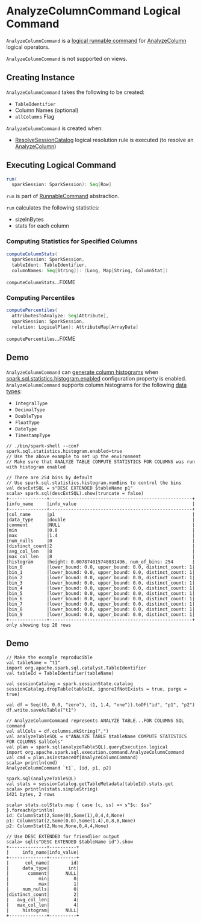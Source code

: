 # AnalyzeColumnCommand Logical Command

`AnalyzeColumnCommand` is a [logical runnable command](RunnableCommand.md) for [AnalyzeColumn](AnalyzeColumn.md) logical operators.

`AnalyzeColumnCommand` is not supported on views.

## Creating Instance

`AnalyzeColumnCommand` takes the following to be created:

* <span id="tableIdent"> `TableIdentifier`
* <span id="columnNames"> Column Names (optional)
* <span id="allColumns"> `allColumns` Flag

`AnalyzeColumnCommand` is created when:

* [ResolveSessionCatalog](../logical-analysis-rules/ResolveSessionCatalog.md) logical resolution rule is executed (to resolve an [AnalyzeColumn](AnalyzeColumn.md))

## <span id="run"> Executing Logical Command

```scala
run(
  sparkSession: SparkSession): Seq[Row]
```

`run` is part of [RunnableCommand](RunnableCommand.md#run) abstraction.

`run` calculates the following statistics:

* sizeInBytes
* stats for each column

### <span id="computeColumnStats"> Computing Statistics for Specified Columns

```scala
computeColumnStats(
  sparkSession: SparkSession,
  tableIdent: TableIdentifier,
  columnNames: Seq[String]): (Long, Map[String, ColumnStat])
```

`computeColumnStats`...FIXME

### <span id="computePercentiles"> Computing Percentiles

```scala
computePercentiles(
  attributesToAnalyze: Seq[Attribute],
  sparkSession: SparkSession,
  relation: LogicalPlan): AttributeMap[ArrayData]
```

`computePercentiles`...FIXME

## Demo

`AnalyzeColumnCommand` can [generate column histograms](#computeColumnStats) when [spark.sql.statistics.histogram.enabled](../configuration-properties.md#spark.sql.statistics.histogram.enabled) configuration property is enabled. `AnalyzeColumnCommand` supports column histograms for the following [data types](../types/DataType.md):

* `IntegralType`
* `DecimalType`
* `DoubleType`
* `FloatType`
* `DateType`
* `TimestampType`

```text
// ./bin/spark-shell --conf spark.sql.statistics.histogram.enabled=true
// Use the above example to set up the environment
// Make sure that ANALYZE TABLE COMPUTE STATISTICS FOR COLUMNS was run with histogram enabled

// There are 254 bins by default
// Use spark.sql.statistics.histogram.numBins to control the bins
val descExtSQL = s"DESC EXTENDED $tableName p1"
scala> spark.sql(descExtSQL).show(truncate = false)
+--------------+-----------------------------------------------------+
|info_name     |info_value                                           |
+--------------+-----------------------------------------------------+
|col_name      |p1                                                   |
|data_type     |double                                               |
|comment       |NULL                                                 |
|min           |0.0                                                  |
|max           |1.4                                                  |
|num_nulls     |0                                                    |
|distinct_count|2                                                    |
|avg_col_len   |8                                                    |
|max_col_len   |8                                                    |
|histogram     |height: 0.007874015748031496, num_of_bins: 254       |
|bin_0         |lower_bound: 0.0, upper_bound: 0.0, distinct_count: 1|
|bin_1         |lower_bound: 0.0, upper_bound: 0.0, distinct_count: 1|
|bin_2         |lower_bound: 0.0, upper_bound: 0.0, distinct_count: 1|
|bin_3         |lower_bound: 0.0, upper_bound: 0.0, distinct_count: 1|
|bin_4         |lower_bound: 0.0, upper_bound: 0.0, distinct_count: 1|
|bin_5         |lower_bound: 0.0, upper_bound: 0.0, distinct_count: 1|
|bin_6         |lower_bound: 0.0, upper_bound: 0.0, distinct_count: 1|
|bin_7         |lower_bound: 0.0, upper_bound: 0.0, distinct_count: 1|
|bin_8         |lower_bound: 0.0, upper_bound: 0.0, distinct_count: 1|
|bin_9         |lower_bound: 0.0, upper_bound: 0.0, distinct_count: 1|
+--------------+-----------------------------------------------------+
only showing top 20 rows
```

## Demo

```text
// Make the example reproducible
val tableName = "t1"
import org.apache.spark.sql.catalyst.TableIdentifier
val tableId = TableIdentifier(tableName)

val sessionCatalog = spark.sessionState.catalog
sessionCatalog.dropTable(tableId, ignoreIfNotExists = true, purge = true)

val df = Seq((0, 0.0, "zero"), (1, 1.4, "one")).toDF("id", "p1", "p2")
df.write.saveAsTable("t1")

// AnalyzeColumnCommand represents ANALYZE TABLE...FOR COLUMNS SQL command
val allCols = df.columns.mkString(",")
val analyzeTableSQL = s"ANALYZE TABLE $tableName COMPUTE STATISTICS FOR COLUMNS $allCols"
val plan = spark.sql(analyzeTableSQL).queryExecution.logical
import org.apache.spark.sql.execution.command.AnalyzeColumnCommand
val cmd = plan.asInstanceOf[AnalyzeColumnCommand]
scala> println(cmd)
AnalyzeColumnCommand `t1`, [id, p1, p2]

spark.sql(analyzeTableSQL)
val stats = sessionCatalog.getTableMetadata(tableId).stats.get
scala> println(stats.simpleString)
1421 bytes, 2 rows

scala> stats.colStats.map { case (c, ss) => s"$c: $ss" }.foreach(println)
id: ColumnStat(2,Some(0),Some(1),0,4,4,None)
p1: ColumnStat(2,Some(0.0),Some(1.4),0,8,8,None)
p2: ColumnStat(2,None,None,0,4,4,None)

// Use DESC EXTENDED for friendlier output
scala> sql(s"DESC EXTENDED $tableName id").show
+--------------+----------+
|     info_name|info_value|
+--------------+----------+
|      col_name|        id|
|     data_type|       int|
|       comment|      NULL|
|           min|         0|
|           max|         1|
|     num_nulls|         0|
|distinct_count|         2|
|   avg_col_len|         4|
|   max_col_len|         4|
|     histogram|      NULL|
+--------------+----------+
```
